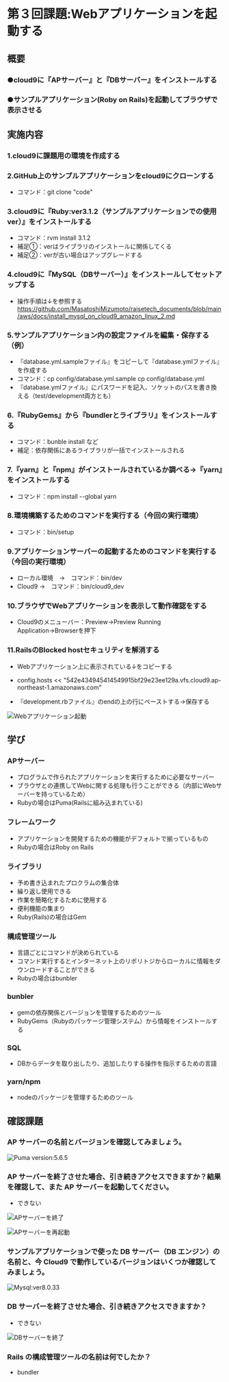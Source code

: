 # 第３回課題:Webアプリケーションを起動する

## 概要
### ●cloud9に『APサーバー』と『DBサーバー』をインストールする
### ●サンプルアプリケーション(Roby on Rails)を起動してブラウザで表示させる

## 実施内容
### 1.cloud9に課題用の環境を作成する
### 2.GitHub上のサンプルアプリケーションをcloud9にクローンする
- コマンド：git clone "code"
  
### 3.cloud9に『Ruby:ver3.1.2（サンプルアプリケーションでの使用ver）』をインストールする
- コマンド：rvm install 3.1.2
- 補足①：verはライブラリのインストールに関係してくる
- 補足②：verが古い場合はアップグレードする

### 4.cloud9に『MySQL（DBサーバー）』をインストールしてセットアップする
- 操作手順は↓を参照する
　https://github.com/MasatoshiMizumoto/raisetech_documents/blob/main/aws/docs/install_mysql_on_cloud9_amazon_linux_2.md

### 5.サンプルアプリケーション内の設定ファイルを編集・保存する（例）
- 『database.yml.sampleファイル』をコピーして『database.ymlファイル』を作成する
- コマンド：cp config/database.yml.sample cp config/database.yml
- 『database.ymlファイル』にパスワードを記入、ソケットのパスを書き換える（test/development両方とも）

### 6.『RubyGems』から『bundlerとライブラリ』をインストールする
- コマンド：bunble install など
- 補足：依存関係にあるライブラリが一括でインストールされる

### 7.『yarn』と『npm』がインストールされているか調べる→『yarn』をインストールする
- コマンド：npm install --global yarn 


### 8.環境構築するためのコマンドを実行する（今回の実行環境）
- コマンド：bin/setup

### 9.アプリケーションサーバーの起動するためのコマンドを実行する（今回の実行環境）

- ローカル環境　→　コマンド：bin/dev
- Cloud9 →　コマンド：bin/cloud9_dev

### 10.ブラウザでWebアプリケーションを表示して動作確認をする

- Cloud9のメニューバー：Preview→Preview Running Application→Browserを押下

### 11.RailsのBlocked hostセキュリティを解消する
- Webアプリケーション上に表示されている↓をコピーする
- config.hosts << "542e434945414549915bf29e23ee129a.vfs.cloud9.ap-northeast-1.amazonaws.com"

- 『development.rbファイル』のendの上の行にペーストする→保存する

 ![Webアプリケーション起動](https://github.com/chie-id/repo2/blob/014942b123e01e3650d937838be51d794ed3919d/folder03/lecture03_test.png)


## 学び
### APサーバー
- プログラムで作られたアプリケーションを実行するために必要なサーバー
- ブラウザとの連携してWebに関する処理も行うことができる（内部にWebサーバーを持っているため）
- Rubyの場合はPuma(Railsに組み込まれている)

### フレームワーク
- アプリケーションを開発するための機能がデフォルトで揃っているもの
- Rubyの場合はRoby on Rails

### ライブラリ
- 予め書き込まれたプロクラムの集合体
- 繰り返し使用できる
- 作業を簡略化するために使用する
- 便利機能の集まり
- Ruby(Rails)の場合はGem

### 構成管理ツール
- 言語ごとにコマンドが決められている
- コマンド実行するとインターネット上のリポリトジからローカルに情報をダウンロードすることができる
-  Rubyの場合はbunbler

### bunbler
- gemの依存関係とバージョンを管理するためのツール
- RubyGems（Rubyのパッケージ管理システム）から情報をインストールする

### SQL
- DBからデータを取り出したり、追加したりする操作を指示するための言語

### yarn/npm
- nodeのパッケージを管理するためのツール

## 確認課題
### AP サーバーの名前とバージョンを確認してみましょう。

 ![Puma version:5.6.5](https://github.com/chie-id/repo2/blob/014942b123e01e3650d937838be51d794ed3919d/folder03/lecture03_ap.png)

### AP サーバーを終了させた場合、引き続きアクセスできますか？結果を確認して、また AP サーバーを起動してください。
- できない

 ![APサーバーを終了](https://github.com/chie-id/repo2/blob/014942b123e01e3650d937838be51d794ed3919d/folder03/ap-stop.png)

 ![APサーバーを再起動](https://github.com/chie-id/repo2/blob/014942b123e01e3650d937838be51d794ed3919d/folder03/AP-RESTART.png)

### サンプルアプリケーションで使った DB サーバー（DB エンジン）の名前と、今 Cloud9 で動作しているバージョンはいくつか確認してみましょう。

 ![Mysql:ver8.0.33](https://github.com/chie-id/repo2/blob/014942b123e01e3650d937838be51d794ed3919d/folder03/sql-ver.png)

### DB サーバーを終了させた場合、引き続きアクセスできますか？

- できない

 ![DBサーバーを終了](https://github.com/chie-id/repo2/blob/014942b123e01e3650d937838be51d794ed3919d/folder03/sql_stop.png)


### Rails の構成管理ツールの名前は何でしたか？

- bundler